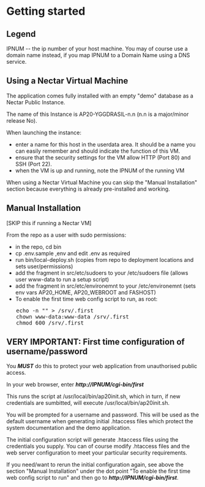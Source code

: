 Getting started
===============

Legend
------

IPNUM -- the ip number of your host machine. You may of course use a domain name instead, if you map IPNUM to a Domain Name using a DNS service. 

Using a Nectar Virtual Machine
------------------------------

The application comes fully installed with an empty "demo" database as a Nectar Public Instance.

The name of this Instance is AP20-YGGDRASIL-n.n (n.n is a major/minor release No).

When launching the instance:
* enter a name for this host in the userdata area. It should be a name you can easily remember and should indicate the function of this VM.
* ensure that the security settings for the VM allow HTTP (Port 80) and SSH (Port 22).
* when the VM is up and running, note the IPNUM of the running VM

When using a Nectar Virtual Machine you can skip the "Manual Installation" section because everything is already pre-installed and working.


Manual Installation 
-------------------

[SKIP this if running a Nectar VM]

From the repo as a user with sudo permissions:
* in the repo, cd bin
* cp .env.sample ,env and edit .env as required
* run bin/local-deploy.sh (copies from repo to deployment locations and sets user/permissions)
* add the fragment in src/etc/sudoers to your /etc/sudoers file (allows user www-data to run a setup script)
* add the fragment in src/etc/environemnt to your /etc/environemnt (sets env vars AP20_HOME, AP20_WEBROOT and FASHOST)
* To enable the first time web config script to run, as root:
<pre>
   echo -n "" > /srv/.first
   chown www-data:www-data /srv/.first
   chmod 600 /srv/.first
</pre>

VERY IMPORTANT: First time configuration of username/password
-------------------------------------------------------------

You ___MUST___ do this to protect your web application from unauthorised public access.

In your web browser, enter ___http://IPNUM/cgi-bin/first___

This runs the script at /usr/local/bin/ap20init.sh, which in turn, if new credentials are sumbitted, will execute /usr/local/bin/ap20init.sh.

You will be prompted for a username and password. This will be used as the default username when generating initial .htaccess files which protect the system documentation and the demo application. 

The initial configuration script will generate .htaccess files using the credentials you supply.  You can of course modify .htaccess files and the web server configuration to meet your particular security requirements. 

If you need/want to rerun the initial configuration again, see above the section "Manual Installation" under the dot point "To enable the first time web config script to run" and then go to ___http://IPNUM/cgi-bin/first___. 

